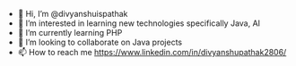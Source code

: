 - 👋 Hi, I’m @divyanshuispathak
- 👀 I’m interested in learning new technologies specifically Java, AI
- 🌱 I’m currently learning PHP
- 💞️ I’m looking to collaborate on Java projects
- 📫 How to reach me https://www.linkedin.com/in/divyanshupathak2806/

<!---
divyanshuispathak/divyanshuispathak is a ✨ special ✨ repository because its `README.md` (this file) appears on your GitHub profile.
You can click the Preview link to take a look at your changes.
--->
